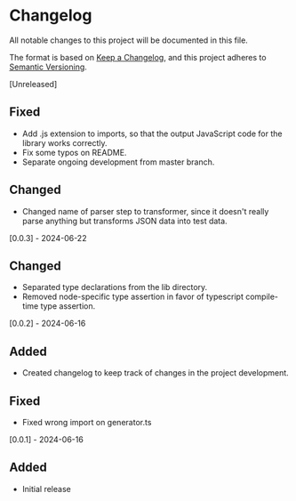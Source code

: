# Changelog

All notable changes to this project will be documented in this file.

The format is based on [Keep a Changelog](https://keepachangelog.com/en/1.1.0/),
and this project adheres to [Semantic Versioning](https://semver.org/spec/v2.0.0.html).

[Unreleased]
## Fixed
- Add .js extension to imports, so that the output JavaScript code for the library works correctly.
- Fix some typos on README.
- Separate ongoing development from master branch.

## Changed
- Changed name of parser step to transformer, since it doesn't really parse anything but transforms JSON data into test data.

[0.0.3] - 2024-06-22
## Changed
- Separated type declarations from the lib directory.
- Removed node-specific type assertion in favor of typescript compile-time type assertion.

[0.0.2] - 2024-06-16

## Added
- Created changelog to keep track of changes in the project development.

## Fixed
- Fixed wrong import on generator.ts

[0.0.1] - 2024-06-16

## Added
- Initial release
